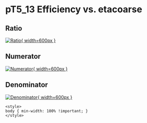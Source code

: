 # pT5_13 Efficiency vs. etacoarse

## Ratio

[![Ratio](../mtv/var/pT5_13_eff_etacoarse.png){ width=600px }](../mtv/var/pT5_13_eff_etacoarse.pdf)

## Numerator

[![Numerator](../mtv/num/pT5_13_eff_etacoarse_num.png){ width=600px }](../mtv/num/pT5_13_eff_etacoarse_num.pdf)

## Denominator

[![Denominator](../mtv/den/pT5_13_eff_etacoarse_den.png){ width=600px }](../mtv/den/pT5_13_eff_etacoarse_den.pdf)


``` {=html}
<style>
body { min-width: 100% !important; }
</style>
```
